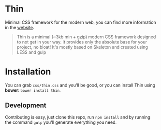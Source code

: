 # Thin
Minimal CSS framework for the modern web, you can find more information in the
[website](http://gosukiwi.github.io/thin/).

 > Thin is a minimal (~3kb min + gzip) modern CSS framework designed to not get
 > in your way. It provides only the absolute base for your project, no bloat!
 > It's mostly based on Skeleton and created using LESS and gulp

# Installation
You can grab `css/thin.css` and you'll be good, or you can install Thin using
__bower__: `bower install thin`.

## Development
Contributing is easy, just clone this repo, run `npm install` and by running
the command `gulp` you'll generate everything you need.
